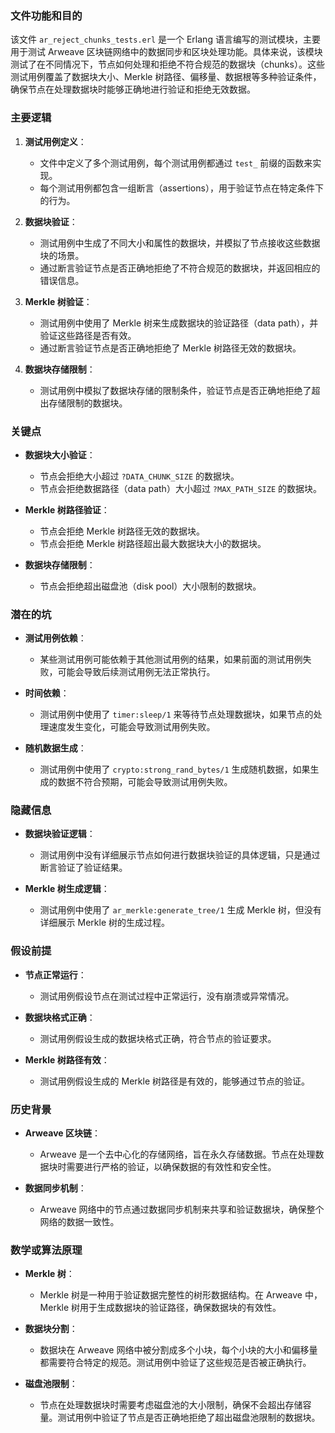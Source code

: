 ### 文件功能和目的

该文件 `ar_reject_chunks_tests.erl` 是一个 Erlang 语言编写的测试模块，主要用于测试 Arweave 区块链网络中的数据同步和区块处理功能。具体来说，该模块测试了在不同情况下，节点如何处理和拒绝不符合规范的数据块（chunks）。这些测试用例覆盖了数据块大小、Merkle 树路径、偏移量、数据根等多种验证条件，确保节点在处理数据块时能够正确地进行验证和拒绝无效数据。

### 主要逻辑

1. **测试用例定义**：
   - 文件中定义了多个测试用例，每个测试用例都通过 `test_` 前缀的函数来实现。
   - 每个测试用例都包含一组断言（assertions），用于验证节点在特定条件下的行为。

2. **数据块验证**：
   - 测试用例中生成了不同大小和属性的数据块，并模拟了节点接收这些数据块的场景。
   - 通过断言验证节点是否正确地拒绝了不符合规范的数据块，并返回相应的错误信息。

3. **Merkle 树验证**：
   - 测试用例中使用了 Merkle 树来生成数据块的验证路径（data path），并验证这些路径是否有效。
   - 通过断言验证节点是否正确地拒绝了 Merkle 树路径无效的数据块。

4. **数据块存储限制**：
   - 测试用例中模拟了数据块存储的限制条件，验证节点是否正确地拒绝了超出存储限制的数据块。

### 关键点

- **数据块大小验证**：
  - 节点会拒绝大小超过 `?DATA_CHUNK_SIZE` 的数据块。
  - 节点会拒绝数据路径（data path）大小超过 `?MAX_PATH_SIZE` 的数据块。

- **Merkle 树路径验证**：
  - 节点会拒绝 Merkle 树路径无效的数据块。
  - 节点会拒绝 Merkle 树路径超出最大数据块大小的数据块。

- **数据块存储限制**：
  - 节点会拒绝超出磁盘池（disk pool）大小限制的数据块。

### 潜在的坑

- **测试用例依赖**：
  - 某些测试用例可能依赖于其他测试用例的结果，如果前面的测试用例失败，可能会导致后续测试用例无法正常执行。

- **时间依赖**：
  - 测试用例中使用了 `timer:sleep/1` 来等待节点处理数据块，如果节点的处理速度发生变化，可能会导致测试用例失败。

- **随机数据生成**：
  - 测试用例中使用了 `crypto:strong_rand_bytes/1` 生成随机数据，如果生成的数据不符合预期，可能会导致测试用例失败。

### 隐藏信息

- **数据块验证逻辑**：
  - 测试用例中没有详细展示节点如何进行数据块验证的具体逻辑，只是通过断言验证了验证结果。

- **Merkle 树生成逻辑**：
  - 测试用例中使用了 `ar_merkle:generate_tree/1` 生成 Merkle 树，但没有详细展示 Merkle 树的生成过程。

### 假设前提

- **节点正常运行**：
  - 测试用例假设节点在测试过程中正常运行，没有崩溃或异常情况。

- **数据块格式正确**：
  - 测试用例假设生成的数据块格式正确，符合节点的验证要求。

- **Merkle 树路径有效**：
  - 测试用例假设生成的 Merkle 树路径是有效的，能够通过节点的验证。

### 历史背景

- **Arweave 区块链**：
  - Arweave 是一个去中心化的存储网络，旨在永久存储数据。节点在处理数据块时需要进行严格的验证，以确保数据的有效性和安全性。

- **数据同步机制**：
  - Arweave 网络中的节点通过数据同步机制来共享和验证数据块，确保整个网络的数据一致性。

### 数学或算法原理

- **Merkle 树**：
  - Merkle 树是一种用于验证数据完整性的树形数据结构。在 Arweave 中，Merkle 树用于生成数据块的验证路径，确保数据块的有效性。

- **数据块分割**：
  - 数据块在 Arweave 网络中被分割成多个小块，每个小块的大小和偏移量都需要符合特定的规范。测试用例中验证了这些规范是否被正确执行。

- **磁盘池限制**：
  - 节点在处理数据块时需要考虑磁盘池的大小限制，确保不会超出存储容量。测试用例中验证了节点是否正确地拒绝了超出磁盘池限制的数据块。